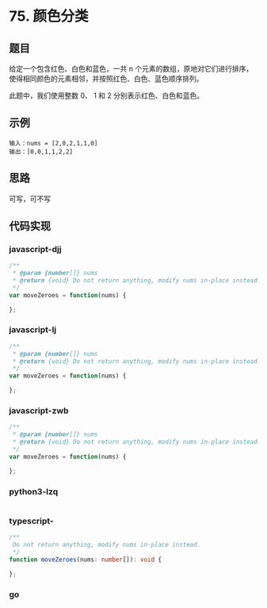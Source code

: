 # 75. 颜色分类

## 题目
给定一个包含红色、白色和蓝色，一共 n 个元素的数组，原地对它们进行排序，使得相同颜色的元素相邻，并按照红色、白色、蓝色顺序排列。

此题中，我们使用整数 0、 1 和 2 分别表示红色、白色和蓝色。

## 示例
```
输入：nums = [2,0,2,1,1,0]
输出：[0,0,1,1,2,2]
```

## 思路
可写，可不写

## 代码实现

### javascript-djj
```javascript
/**
 * @param {number[]} nums
 * @return {void} Do not return anything, modify nums in-place instead.
 */
var moveZeroes = function(nums) {

};
```

### javascript-lj
```javascript
/**
 * @param {number[]} nums
 * @return {void} Do not return anything, modify nums in-place instead.
 */
var moveZeroes = function(nums) {

};
```

### javascript-zwb
```javascript
/**
 * @param {number[]} nums
 * @return {void} Do not return anything, modify nums in-place instead.
 */
var moveZeroes = function(nums) {

};
```

### python3-lzq
```python

```


### typescript-
```typescript
/**
 Do not return anything, modify nums in-place instead.
 */
function moveZeroes(nums: number[]): void {

};
```
### go
```go
```
